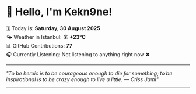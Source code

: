 # 👋 Hello, I'm Kekn9ne!

🗓️ Today is: **Saturday, 30 August 2025**  
🌤️ Weather in Istanbul: **☀️   +23°C**  
📊 GitHub Contributions: **77**  
🎧 Currently Listening: Not listening to anything right now ❌

---

_"To be heroic is to be courageous enough to die for something; to be inspirational is to be crazy enough to live a little. — *Criss Jami*"_

---
